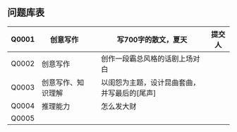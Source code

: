 ## 问题库表

| Q0001 | 创意写作           |      | 写700字的散文，夏天                          | 提交人 |
| ----- | ------------------ | ---- | -------------------------------------------- | ------ |
| Q0002 | 创意写作           |      | 创作一段霸总风格的话剧上场对白               |        |
| Q0003 | 创意写作、知识理解 |      | 以闺怨为主题，设计昆曲套曲，并写最后的[尾声] |        |
| Q0004 | 推理能力           |      | 怎么发大财                                   |        |
| Q0005 |                    |      |                                              |        |

